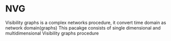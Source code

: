 # NVG
Visibility graphs is a complex networks procedure, it convert time domain as network domain(graphs)
This pacakge consists of single dimensional and multidimensional Visibility graphs procedure
